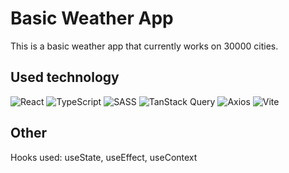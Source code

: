 # Basic Weather App

This is a basic weather app that currently works on 30000 cities.

## Used technology

![React](https://img.shields.io/badge/React-20232A?style=for-the-badge&logo=react&logoColor=61DAFB)
![TypeScript](https://img.shields.io/badge/typescript-%23007ACC.svg?style=for-the-badge&logo=typescript&logoColor=white)
![SASS](https://img.shields.io/badge/SASS-hotpink.svg?style=for-the-badge&logo=SASS&logoColor=white)
![TanStack Query](https://img.shields.io/badge/TanStack%20Query-111827?style=for-the-badge&logo=reactquery)
![Axios](https://img.shields.io/badge/Axios-38D7F7?style=for-the-badge&logo=reactquery&logoColor=white)
![Vite](https://img.shields.io/badge/vite-%23646CFF.svg?style=for-the-badge&logo=vite&logoColor=white)


## Other

Hooks used: useState, useEffect, useContext
